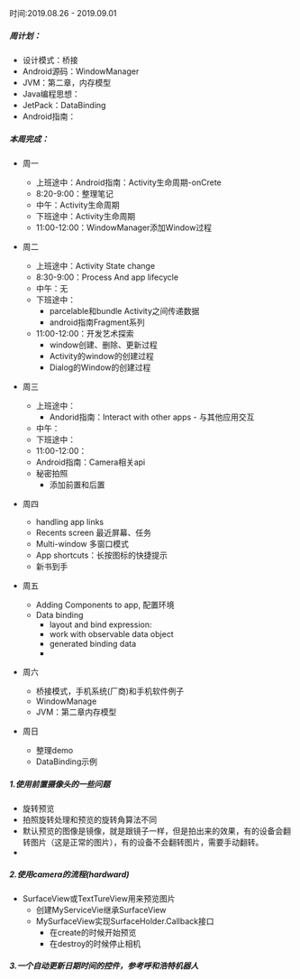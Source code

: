 时间:2019.08.26 - 2019.09.01

##### 周计划：

- 设计模式：桥接
- Android源码：WindowManager
- JVM：第二章，内存模型
- Java编程思想：
- JetPack：DataBinding
- Android指南：

##### 本周完成：

- 周一
  - 上班途中：Android指南：Activity生命周期-onCrete
  - 8:20-9:00：整理笔记
  - 中午：Activity生命周期
  - 下班途中：Activity生命周期
  - 11:00-12:00：WindowManager添加Window过程

- 周二
  - 上班途中：Activity State change 
  - 8:30-9:00：Process And app lifecycle
  - 中午：无
  - 下班途中：
    - parcelable和bundle Activity之间传递数据
    - android指南Fragment系列 
  - 11:00-12:00：开发艺术探索
    - window创建、删除、更新过程
    - Activity的window的创建过程
    - Dialog的Window的创建过程
- 周三
  - 上班途中：
    - Andorid指南：Interact with other apps - 与其他应用交互
  - 中午：
  - 下班途中：
  - 11:00-12:00：
  - Android指南：Camera相关api
  - 秘密拍照
    - 添加前置和后置
- 周四
  - handling app links
  - Recents screen 最近屏幕、任务
  - Multi-window 多窗口模式
  - App shortcuts：长按图标的快捷提示
  - 新书到手
- 周五
  - Adding Components to app, 配置环境
  - Data binding
    - layout and bind expression: 
    - work with observable data object
    - generated binding data
    - 
- 周六
  - 桥接模式，手机系统(厂商)和手机软件例子
  - WindowManage
  - JVM：第二章内存模型
- 周日
  - 整理demo
  - DataBinding示例

##### 1.使用前置摄像头的一些问题

- 旋转预览
- 拍照旋转处理和预览的旋转角算法不同
- 默认预览的图像是镜像，就是跟镜子一样，但是拍出来的效果，有的设备会翻转图片（这是正常的图片），有的设备不会翻转图片，需要手动翻转。
- 


##### 2.使用camera的流程(hardward)

- SurfaceView或TextTureView用来预览图片
  - 创建MyServiceVie继承SurfaceView
  - MySurfaceView实现SurfaceHolder.Callback接口
    - 在create的时候开始预览
    - 在destroy的时候停止相机
    
##### 3.一个自动更新日期时间的控件，参考呼和浩特机器人